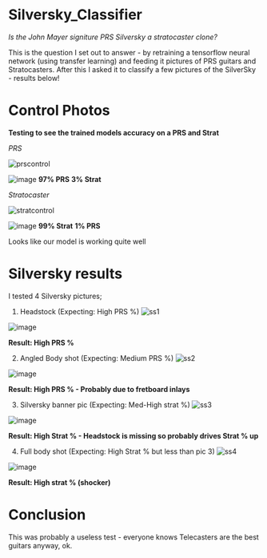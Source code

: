 # Silversky_Classifier

*Is the John Mayer signiture PRS Silversky a stratocaster clone?*

This is the question I set out to answer - by retraining a tensorflow neural network (using transfer learning) and feeding it pictures of PRS guitars and Stratocasters. 
After this I asked it to classify a few pictures of the SilverSky - results below!

# Control Photos
**Testing to see the trained models accuracy on a PRS and Strat**

*PRS*

![prscontrol](https://user-images.githubusercontent.com/35103224/39095834-e4e25268-463e-11e8-8388-be4cf541e315.jpg)

![image](https://user-images.githubusercontent.com/35103224/39095855-2e6fec60-463f-11e8-8ee2-4d92472c8d69.png)
**97% PRS**
**3% Strat**

*Stratocaster*

![stratcontrol](https://user-images.githubusercontent.com/35103224/39095866-547094b4-463f-11e8-810e-037a7edbbf7d.jpg)

![image](https://user-images.githubusercontent.com/35103224/39095876-9968f318-463f-11e8-9ef0-601cf09dc59e.png)
**99% Strat**
**1% PRS**

Looks like our model is working quite well

# Silversky results

I tested 4 Silversky pictures;

1) Headstock (Expecting: High PRS %)
![ss1](https://user-images.githubusercontent.com/35103224/39095886-cac1aed2-463f-11e8-900c-461d77eb814c.jpg)

![image](https://user-images.githubusercontent.com/35103224/39095892-ee379570-463f-11e8-85b3-3f4be7905f9e.png)

**Result: High PRS %**

2) Angled Body shot (Expecting: Medium PRS %)
![ss2](https://user-images.githubusercontent.com/35103224/39095909-1b0e25aa-4640-11e8-9050-63c243d4f7f7.jpg)

![image](https://user-images.githubusercontent.com/35103224/39095919-35ab5112-4640-11e8-9ad6-b41cad72540e.png)

**Result: High PRS % - Probably due to fretboard inlays**

3) Silversky banner pic (Expecting: Med-High strat %)
![ss3](https://user-images.githubusercontent.com/35103224/39095940-7a3e360a-4640-11e8-95c0-b278cfdb75c2.jpg)

![image](https://user-images.githubusercontent.com/35103224/39095944-8f1d2946-4640-11e8-9a68-1d1f0e75ba70.png)

**Result: High Strat % - Headstock is missing so probably drives Strat % up**

4) Full body shot (Expecting: High Strat % but less than pic 3)
![ss4](https://user-images.githubusercontent.com/35103224/39095952-bad9a244-4640-11e8-9f1d-77fceafb20f2.jpg)

![image](https://user-images.githubusercontent.com/35103224/39095962-de0a8076-4640-11e8-8564-26cef4b6aee8.png)

**Result: High strat % (shocker)**

# Conclusion
This was probably a useless test - everyone knows Telecasters are the best guitars anyway, ok. 


